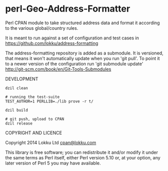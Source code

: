 perl-Geo-Address-Formatter
==========================

Perl CPAN module to take structured address data and format it according to the various
global/country rules.

It is meant to run against a set of configuration and test cases in
https://github.com/lokku/address-formatting

The address-formatting repository is added as a submodule. It is versioned, that means
it won't automatically update when you run 'git pull'. To point it to a newer version
of the configuration run 'git submodule update'
http://git-scm.com/book/en/Git-Tools-Submodules



DEVELOPMENT

	dzil clean

	# running the test-suite
	TEST_AUTHOR=1 PERLLIB=./lib prove -r t/

	dzil build

	# git push, upload to CPAN
	dzil release


COPYRIGHT AND LICENCE

Copyright 2014 Lokku Ltd <cpan@lokku.com>


This library is free software; you can redistribute it and/or modify
it under the same terms as Perl itself, either Perl version 5.10 or,
at your option, any later version of Perl 5 you may have available.
